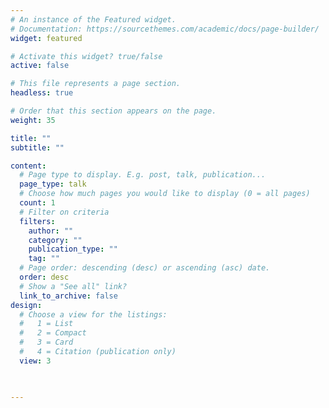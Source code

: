 ```yaml
---
# An instance of the Featured widget.
# Documentation: https://sourcethemes.com/academic/docs/page-builder/
widget: featured

# Activate this widget? true/false
active: false

# This file represents a page section.
headless: true

# Order that this section appears on the page.
weight: 35

title: ""
subtitle: ""

content:
  # Page type to display. E.g. post, talk, publication...
  page_type: talk
  # Choose how much pages you would like to display (0 = all pages)
  count: 1
  # Filter on criteria
  filters:
    author: ""
    category: ""
    publication_type: ""
    tag: ""
  # Page order: descending (desc) or ascending (asc) date.
  order: desc
  # Show a "See all" link?
  link_to_archive: false
design:
  # Choose a view for the listings:
  #   1 = List
  #   2 = Compact
  #   3 = Card
  #   4 = Citation (publication only)
  view: 3

 

---
```

